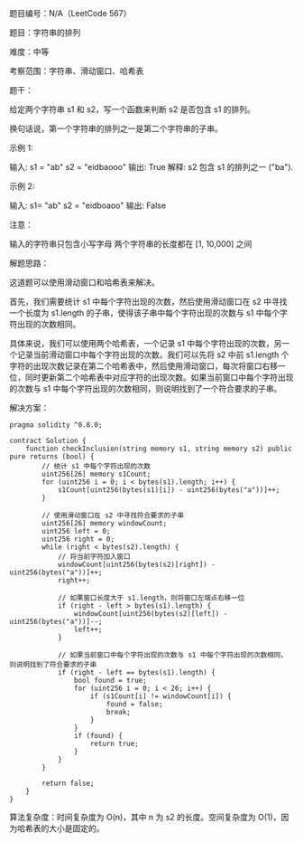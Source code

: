 题目编号：N/A（LeetCode 567）

题目：字符串的排列

难度：中等

考察范围：字符串、滑动窗口、哈希表

题干：

给定两个字符串 s1 和 s2，写一个函数来判断 s2 是否包含 s1 的排列。

换句话说，第一个字符串的排列之一是第二个字符串的子串。

示例 1:

输入: s1 = "ab" s2 = "eidbaooo"
输出: True
解释: s2 包含 s1 的排列之一 ("ba").

示例 2:

输入: s1= "ab" s2 = "eidboaoo"
输出: False

注意：

输入的字符串只包含小写字母
两个字符串的长度都在 [1, 10,000] 之间

解题思路：

这道题可以使用滑动窗口和哈希表来解决。

首先，我们需要统计 s1 中每个字符出现的次数，然后使用滑动窗口在 s2 中寻找一个长度为 s1.length 的子串，使得该子串中每个字符出现的次数与 s1 中每个字符出现的次数相同。

具体来说，我们可以使用两个哈希表，一个记录 s1 中每个字符出现的次数，另一个记录当前滑动窗口中每个字符出现的次数。我们可以先将 s2 中前 s1.length 个字符的出现次数记录在第二个哈希表中，然后使用滑动窗口，每次将窗口右移一位，同时更新第二个哈希表中对应字符的出现次数。如果当前窗口中每个字符出现的次数与 s1 中每个字符出现的次数相同，则说明找到了一个符合要求的子串。

解决方案：

```solidity
pragma solidity ^0.8.0;

contract Solution {
    function checkInclusion(string memory s1, string memory s2) public pure returns (bool) {
        // 统计 s1 中每个字符出现的次数
        uint256[26] memory s1Count;
        for (uint256 i = 0; i < bytes(s1).length; i++) {
            s1Count[uint256(bytes(s1)[i]) - uint256(bytes("a"))]++;
        }

        // 使用滑动窗口在 s2 中寻找符合要求的子串
        uint256[26] memory windowCount;
        uint256 left = 0;
        uint256 right = 0;
        while (right < bytes(s2).length) {
            // 将当前字符加入窗口
            windowCount[uint256(bytes(s2)[right]) - uint256(bytes("a"))]++;
            right++;

            // 如果窗口长度大于 s1.length，则将窗口左端点右移一位
            if (right - left > bytes(s1).length) {
                windowCount[uint256(bytes(s2)[left]) - uint256(bytes("a"))]--;
                left++;
            }

            // 如果当前窗口中每个字符出现的次数与 s1 中每个字符出现的次数相同，则说明找到了符合要求的子串
            if (right - left == bytes(s1).length) {
                bool found = true;
                for (uint256 i = 0; i < 26; i++) {
                    if (s1Count[i] != windowCount[i]) {
                        found = false;
                        break;
                    }
                }
                if (found) {
                    return true;
                }
            }
        }

        return false;
    }
}
```

算法复杂度：时间复杂度为 O(n)，其中 n 为 s2 的长度。空间复杂度为 O(1)，因为哈希表的大小是固定的。